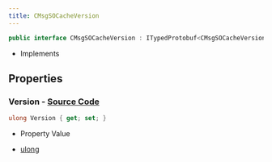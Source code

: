 ```yaml
---
title: CMsgSOCacheVersion
---
```


```csharp
public interface CMsgSOCacheVersion : ITypedProtobuf<CMsgSOCacheVersion>, INativeHandle
```

- Implements

## Properties

### **Version** - [Source Code](https://github.com/swiftly-solution/swiftlys2/blob/main/managed/src/SwiftlyS2.Generated/Protobufs/Interfaces/CMsgSOCacheVersion.cs#L13)

```csharp
ulong Version { get; set; }
```

- Property Value

- [ulong](https://learn.microsoft.com/dotnet/api/system.uint64)

